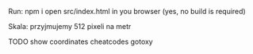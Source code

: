 Run:
	npm i
	open src/index.html in you browser (yes, no build is required)

Skala:
	przyjmujemy 512 pixeli na metr

TODO
	show coordinates
	cheatcodes
	gotoxy
